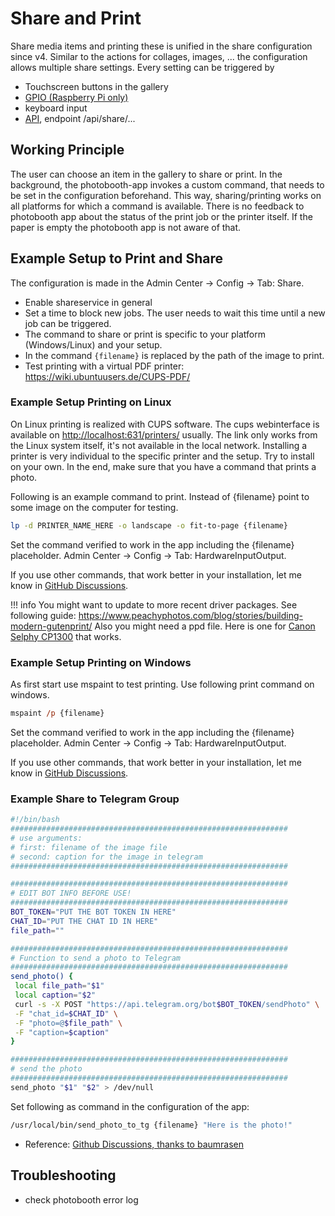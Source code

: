 # Share and Print

Share media items and printing these is unified in the share configuration since v4.
Similar to the actions for collages, images, ... the configuration allows multiple share settings. Every setting can be triggered by

- Touchscreen buttons in the gallery
- [GPIO (Raspberry Pi only)](./gpio.md)
- keyboard input
- [API](../reference/api.md), endpoint /api/share/...

## Working Principle

The user can choose an item in the gallery to share or print. In the background, the photobooth-app invokes a custom command, that needs to be set in the configuration beforehand.
This way, sharing/printing works on all platforms for which a command is available.
There is no feedback to photobooth app about the status of the print job or the printer itself.
If the paper is empty the photobooth app is not aware of that.

## Example Setup to Print and Share

The configuration is made in the Admin Center -> Config -> Tab: Share.

- Enable shareservice in general
- Set a time to block new jobs. The user needs to wait this time until a new job can be triggered.
- The command to share or print is specific to your platform (Windows/Linux) and your setup.
- In the command ``{filename}`` is replaced by the path of the image to print.
- Test printing with a virtual PDF printer: <https://wiki.ubuntuusers.de/CUPS-PDF/>

### Example Setup Printing on Linux

On Linux printing is realized with CUPS software. The cups webinterface is available on <http://localhost:631/printers/> usually.
The link only works from the Linux system itself, it's not available in the local network.
Installing a printer is very individual to the specific printer and the setup.
Try to install on your own. In the end, make sure that you have a command that prints a photo.

Following is an example command to print.
Instead of {filename} point to some image on the computer for testing.

```sh title="example command to print on linux"
lp -d PRINTER_NAME_HERE -o landscape -o fit-to-page {filename}
```

Set the command verified to work in the app including the {filename} placeholder.
Admin Center -> Config -> Tab: HardwareInputOutput.

If you use other commands, that work better in your installation, let me know in [GitHub Discussions](https://github.com/photobooth-app/photobooth-app/discussions/).

!!! info
    You might want to update to more recent driver packages. See following guide:
    <https://www.peachyphotos.com/blog/stories/building-modern-gutenprint/>
    Also you might need a ppd file. Here is one for [Canon Selphy CP1300](https://github.com/reuterbal/photobooth/blob/master/supplementals/Canon_SELPHY_CP1300.ppd) that works.

### Example Setup Printing on Windows

As first start use mspaint to test printing. Use following print command on windows.

```ps title="example command to print on windows"
mspaint /p {filename}
```

Set the command verified to work in the app including the {filename} placeholder.
Admin Center -> Config -> Tab: HardwareInputOutput.

If you use other commands, that work better in your installation, let me know in [GitHub Discussions](https://github.com/photobooth-app/photobooth-app/discussions/).

### Example Share to Telegram Group

```bash title="/usr/local/bin/send_photo_to_tg" hl_lines="11-12"
#!/bin/bash
##############################################################
# use arguments:
# first: filename of the image file
# second: caption for the image in telegram
##############################################################

##############################################################
# EDIT BOT INFO BEFORE USE!
##############################################################
BOT_TOKEN="PUT THE BOT TOKEN IN HERE"
CHAT_ID="PUT THE CHAT ID IN HERE"
file_path=""

##############################################################
# Function to send a photo to Telegram
##############################################################
send_photo() {
 local file_path="$1"
 local caption="$2"
 curl -s -X POST "https://api.telegram.org/bot$BOT_TOKEN/sendPhoto" \
 -F "chat_id=$CHAT_ID" \
 -F "photo=@$file_path" \
 -F "caption=$caption"
}

##############################################################
# send the photo
##############################################################
send_photo "$1" "$2" > /dev/null 

```

Set following as command in the configuration of the app:

```sh
/usr/local/bin/send_photo_to_tg {filename} "Here is the photo!"
```

- Reference: [Github Discussions, thanks to baumrasen](https://github.com/photobooth-app/photobooth-app/discussions/275#discussioncomment-9582709)

## Troubleshooting

- check photobooth error log
